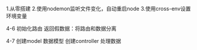 <!--
 * @Author: v_renjuyuan
 * @Date: 2020-05-24 08:12:14
 * @LastEditors: Please set LastEditors
 * @LastEditTime: 2020-05-24 09:26:15
 * @FilePath: \blog\blog-1\src\readme.md
 * @Description: 
 -->

1.从零搭建
2.使用nodemon监听文件变化，自动重启node
3.使用cross-env设置环境变量

4-6
初始化路由 
返回假数据：将路由和数据分离

4-7
创建model 数据模型
创建controller 处理数据